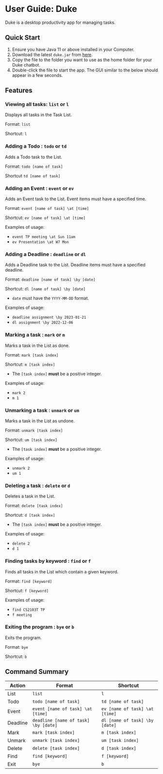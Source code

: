 # User Guide: Duke
Duke is a desktop productivity app for managing tasks.

## Quick Start

1. Ensure you have Java 11 or above installed in your Computer.
2. Download the latest `duke.jar` from [here](https://github.com/ish1506/ip/releases/).
3. Copy the file to the folder you want to use as the home folder for your Duke chatbot.
4. Double-click the file to start the app. The GUI similar to the below should appear in a few seconds.

## Features

### Viewing all tasks: `list` or `l`

Displays all tasks in the Task List.

Format: `list`

Shortcut: `l`

### Adding a Todo : `todo` or `td`

Adds a Todo task to the List.

Format: `todo [name of task]`

Shortcut `td [name of task]`

### Adding an Event : `event` or `ev`

Adds an Event task to the List. Event items must have a specified time.

Format: `event [name of task] \at [time]`

Shortcut: `ev [name of task] \at [time]`

Examples of usage:
- `event TP meeting \at Sun 11am`
- `ev Presentation \at W7 Mon`

### Adding a Deadline : `deadline` or `dl`

Adds a Deadline task to the List. Deadline items must have a specified deadline.

Format: `deadline [name of task] \by [date]`

Shortcut: `dl [name of task] \by [date]`

- `date` must have the `YYYY-MM-DD` format.

Examples of usage:
- `deadline assignment \by 2023-01-21`
- `dl assignment \by 2022-12-06`


### Marking a task : `mark` or `m`

Marks a task in the List as done.

Format: `mark [task index]`

Shortcut: `m [task index]`

- The `[task index]` **must** be a positive integer.

Examples of usage:
- `mark 2`
- `m 1`


### Unmarking a task : `unmark` or `um`

Marks a task in the List as undone.
 
Format: `unmark [task index]`

Shortcut: `um [task index]`

- The `[task index]` **must** be a positive integer.

Examples of usage:
- `unmark 2`
- `um 1`


### Deleting a task : `delete` or `d`

Deletes a task in the List.

Format: `delete [task index]`

Shortcut: `d [task index]`

- The `[task index]` **must** be a positive integer.
  
Examples of usage:
- `delete 2`
- `d 1`

### Finding tasks by keyword : `find` or `f`

Finds all tasks in the List which contain a given keyword.

Format: `find [keyword]`

Shortcut: `f [keyword]`

Examples of usage:
- `find CS2103T TP`
- `f meeting`

### Exiting the program : `bye` or `b`

Exits the program.

Format: `bye`

Shortcut: `b`

## Command Summary

| Action   | Format                               | Shortcut                       |
|----------|--------------------------------------|--------------------------------|
| List     | `list`                               | `l`                            |
| Todo     | `todo [name of task]`                | `td [name of task]`            |
| Event    | `event [name of task] \at [time]`    | `ev [name of task] \at [time]` |
| Deadline | `deadline [name of task] \by [date]` | `dl [name of task] \by [date]` |
| Mark     | `mark [task index]`                  | `m [task index]`               |
| Unmark   | `unmark [task index]`                | `um [task index]`              |
| Delete   | `delete [task index]`                | `d [task index]`               |
| Find     | `find [keyword]`                     | `f [keyword]`                  |
| Exit     | `bye`                                | `b`                            |
